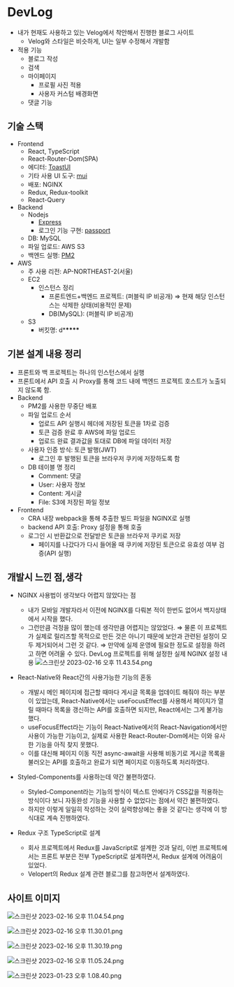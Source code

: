 # DevLog

- 내가 현재도 사용하고 있는 Velog에서 착안해서 진행한 블로그 사이트
  - Velog와 스타일은 비슷하게, UI는 일부 수정해서 개발함
- 적용 기능
  - 블로그 작성
  - 검색
  - 마이페이지
    - 프로필 사진 적용
    - 사용자 커스텀 배경화면
  - 댓글 기능

## 기술 스택

- Frontend
  - React, TypeScript
  - React-Router-Dom(SPA)
  - 에디터: [ToastUI](https://ui.toast.com/tui-editor)
  - 기타 사용 UI 도구: [mui](https://mui.com/)
  - 배포: NGINX
  - Redux, Redux-toolkit
  - React-Query
- Backend
  - Nodejs
    - [Express](https://expressjs.com/ko/)
    - 로그인 기능 구현: [passport](https://www.passportjs.org/)
  - DB: MySQL
  - 파일 업로드: AWS S3
  - 백엔드 실행: [PM2](https://pm2.keymetrics.io/)
- AWS
  - 주 사용 리전: AP-NORTHEAST-2(서울)
  - EC2
    - 인스턴스 정리
      - 프론트엔드+백엔드 프로젝트: (퍼블릭 IP 비공개)
        ⇒ 현재 해당 인스턴스는 삭제한 상태(비용적인 문제)
      - DB(MySQL): (퍼블릭 IP 비공개)
  - S3
    - 버킷명: d\***\*\*\*\***

## 기본 설계 내용 정리

- 프론트와 백 프로젝트는 하나의 인스턴스에서 실행
- 프론트에서 API 호출 시 Proxy를 통해 코드 내에 백엔드 프로젝트 호스트가 노출되지 않도록 함.
- Backend
  - PM2를 사용한 무중단 배포
  - 파일 업로드 순서
    - 업로드 API 실행시 헤더에 저장된 토큰을 1차로 검증
    - 토큰 검증 완료 후 AWS에 파일 업로드
    - 업로드 완료 결과값을 토대로 DB에 파일 데이터 저장
  - 사용자 인증 방식: 토큰 발행(JWT)
    - 로그인 후 발행된 토큰을 브라우저 쿠키에 저장하도록 함
  - DB 테이블 명 정리
    - Comment: 댓글
    - User: 사용자 정보
    - Content: 게시글
    - File: S3에 저장된 파일 정보
- Frontend
  - CRA 내장 webpack을 통해 추출한 빌드 파일을 NGINX로 실행
  - backend API 호출: Proxy 설정을 통해 호출
  - 로그인 시 반환값으로 전달받은 토큰을 브라우저 쿠키로 저장
    - 페이지를 나갔다가 다시 들어올 때 쿠키에 저장된 토큰으로 유효성 여부 검증(API 실행)

## 개발시 느낀 점,생각

- NGINX 사용법이 생각보다 어렵지 않았다는 점
  - 내가 모바일 개발자라서 이전에 NGINX를 다뤄본 적이 한번도 없어서 백지상태에서 시작을 했다.
  - 그런만큼 걱정을 많이 했는데 생각만큼 어렵지는 않았었다.
    ⇒ 물론 이 프로젝트가 실제로 릴리즈할 목적으로 만든 것은 아니기 때문에 보안과 관련된 설정이 모두 제거되어서 그런 것 같다.
    ⇒ 만약에 실제 운영에 필요한 정도로 설정을 하려고 하면 어려울 수 있다.
    DevLog 프로젝트를 위해 설정한 실제 NGINX 설정 내용
    ![스크린샷 2023-02-16 오후 11.43.54.png](https://github.com/minwoo129/readmeImgs/blob/master/developBlog/img1.png)
- React-Native와 React간의 사용가능한 기능의 혼동

  - 개발시 메인 페이지에 접근할 때마다 게시글 목록을 업데이트 해줘야 하는 부분이 있었는데, React-Native에서는 useFocusEffect를 사용해서 페이지가 열릴 때마다 목록을 갱신하는 API를 호출하면 되지만, React에서는 그게 불가능했다.
  - useFocusEffect라는 기능이 React-Native에서의 React-Navigation에서만 사용이 가능한 기능이고, 실제로 사용한 React-Router-Dom에서는 이와 유사한 기능을 아직 찾지 못했다.
  - 이를 대신해 페이지 이동 직전 async-await을 사용해 비동기로 게시글 목록을 불러오는 API를 호출하고 완료가 되면 페이지로 이동하도록 처리하였다.

- Styled-Components를 사용하는데 약간 불편하였다.

  - Styled-Component라는 기능의 방식이 텍스트 안에다가 CSS값을 적용하는 방식이다 보니 자동완성 기능을 사용할 수 없었다는 점에서 약간 불편하였다.
  - 하지만 이렇게 일일히 작성하는 것이 실력향상에는 좋을 것 같다는 생각에 이 방식대로 계속 진행하였다.

- Redux 구조 TypeScript로 설계
  - 회사 프로젝트에서 Redux를 JavaScript로 설계한 것과 달리, 이번 프로젝트에서는 프론트 부분은 전부 TypeScript로 설계하면서, Redux 설계에 어려움이 있었다.
  - Velopert의 Redux 설계 관련 블로그를 참고하면서 설계하였다.

## 사이트 이미지

![스크린샷 2023-02-16 오후 11.04.54.png](https://github.com/minwoo129/readmeImgs/blob/master/developBlog/img2.png)

![스크린샷 2023-02-16 오후 11.30.01.png](https://github.com/minwoo129/readmeImgs/blob/master/developBlog/img3.png)

![스크린샷 2023-02-16 오후 11.30.19.png](https://github.com/minwoo129/readmeImgs/blob/master/developBlog/img4.png)

![스크린샷 2023-02-16 오후 11.05.24.png](https://github.com/minwoo129/readmeImgs/blob/master/developBlog/img5.png)

![스크린샷 2023-01-23 오후 1.08.40.png](https://github.com/minwoo129/readmeImgs/blob/master/developBlog/img6.png)
